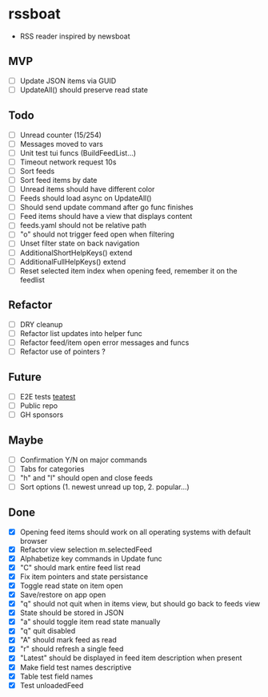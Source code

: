 # rssboat
- RSS reader inspired by newsboat

## MVP
- [ ] Update JSON items via GUID
- [ ] UpdateAll() should preserve read state

## Todo
- [ ] Unread counter (15/254)
- [ ] Messages moved to vars
- [ ] Unit test tui funcs (BuildFeedList...)
- [ ] Timeout network request 10s
- [ ] Sort feeds
- [ ] Sort feed items by date
- [ ] Unread items should have different color
- [ ] Feeds should load async on UpdateAll()
- [ ] Should send update command after go func finishes
- [ ] Feed items should have a view that displays content
- [ ] feeds.yaml should not be relative path
- [ ] "o" should not trigger feed open when filtering
- [ ] Unset filter state on back navigation
- [ ] AdditionalShortHelpKeys() extend
- [ ] AdditionalFullHelpKeys() extend
- [ ] Reset selected item index when opening feed, remember it on the feedlist

## Refactor
- [ ] DRY cleanup
- [ ] Refactor list updates into helper func
- [ ] Refactor feed/item open error messages and funcs
- [ ] Refactor use of pointers ?

## Future
- [ ] E2E tests [teatest](https://github.com/caarlos0/teatest-example/blob/main/main_test.go)
- [ ] Public repo
- [ ] GH sponsors

## Maybe
- [ ] Confirmation Y/N on major commands
- [ ] Tabs for categories
- [ ] "h" and "l" should open and close feeds
- [ ] Sort options (1. newest unread up top, 2. popular...)

## Done
- [x] Opening feed items should work on all operating systems with default browser
- [x] Refactor view selection m.selectedFeed
- [x] Alphabetize key commands in Update func
- [x] "C" should mark entire feed list read
- [x] Fix item pointers and state persistance
- [x] Toggle read state on item open
- [x] Save/restore on app open
- [x] "q" should not quit when in items view, but should go back to feeds view
- [x] State should be stored in JSON
- [x] "a" should toggle item read state manually
- [x] "q" quit disabled
- [x] "A" should mark feed as read
- [x] "r" should refresh a single feed
- [x] "Latest" should be displayed in feed item description when present
- [x] Make field test names descriptive
- [x] Table test field names
- [x] Test unloadedFeed

